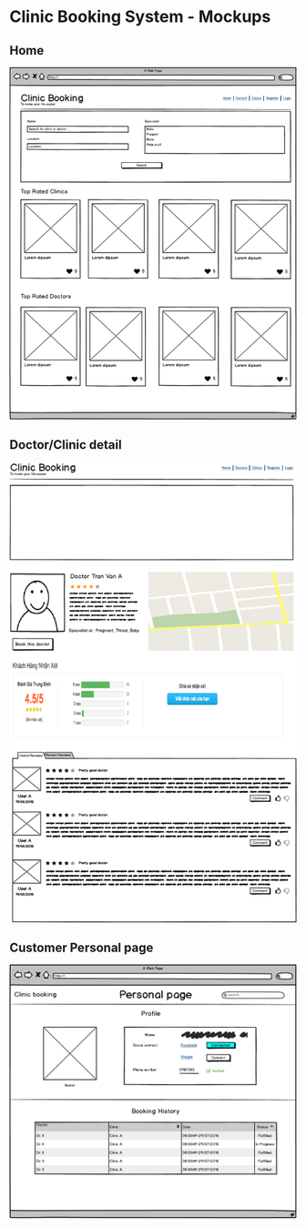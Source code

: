 Clinic Booking System - Mockups
=================================

## Home

![Homepage](mockups/home.png)

## Doctor/Clinic detail

![Doctor](mockups/doctor.png)

## Customer Personal page

![Customer](mockups/customer_v2.png)
